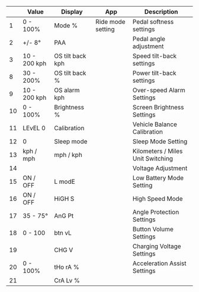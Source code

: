|  | Value | Display | App | Description |
| --- | --- | --- | --- | --- |
|  1 | 0 - 100% | Mode % | Ride mode setting | Pedal softness settings |
|  2 | +/- 8° | PAA |  | Pedal angle adjustment |
|  3 | 10 - 200 kph | OS tilt back kph |  | Speed tilt-back settings |
|  8 | 30 - 200% | OS tilt back % |  | Power tilt-back settings |
|  9 | 10 - 200 kph | OS alarm kph |  | Over-speed Alarm Settings |
| 10 | 0 - 100% | Brightness % |  | Screen Brightness Settings |
| 11 | LEvEL 0 | Calibration |  | Vehicle Balance Calibration |
| 12 | 0 | Sleep mode |  | Sleep Mode Setting |
| 13 | kph / mph | mph / kph |  | Kilometers / Miles Unit Switching |
| 14 |  |  |  | Voltage Adjustment |
| 15 | ON / OFF | L modE |  | Low Battery Mode Setting |
| 16 | ON / OFF | HiGH S |  | High Speed Mode |
| 17 | 35 - 75° | AnG Pt |  | Angle Protection Settings |
| 18 | 0 - 100 | btn vL |  | Button Volume Settings |
| 19 |  | CHG V |  | Charging Voltage Settings |
| 20 | 0 - 100% | tHo rA % |  | Acceleration Assist Settings |
| 21 |  | CrA Lv % |  |  |
